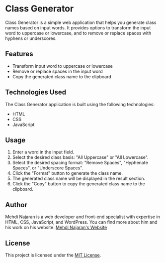 # Class Generator

Class Generator is a simple web application that helps you generate class names based on input words. It provides options to transform the input word to uppercase or lowercase, and to remove or replace spaces with hyphens or underscores.

## Features

- Transform input word to uppercase or lowercase
- Remove or replace spaces in the input word
- Copy the generated class name to the clipboard


## Technologies Used

The Class Generator application is built using the following technologies:

- HTML
- CSS
- JavaScript


## Usage

1. Enter a word in the input field.
2. Select the desired class basis: "All Uppercase" or "All Lowercase".
3. Select the desired spacing format: "Remove Spaces", "Hyphenate Spaces", or "Underscore Spaces".
4. Click the "Format" button to generate the class name.
5. The generated class name will be displayed in the result section.
6. Click the "Copy" button to copy the generated class name to the clipboard.

## Author

Mehdi Najaran is a web developer and front-end specialist with expertise in HTML, CSS, JavaScript, and WordPress. You can find more about him and his work on his website: [Mehdi Najaran's Website](https://mehdi-najaran.ir/)

## License

This project is licensed under the [MIT License](LICENSE).
